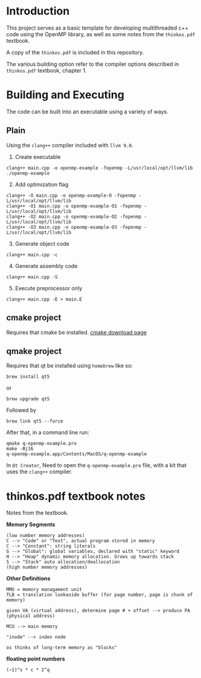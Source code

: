 # Introduction

This project serves as a basic template for developing multithreaded c++ code using
the OpenMP library, as well as some notes from the `thinkos.pdf` textbook.

A copy of the `thinkos.pdf` is included in this repository.

The various building option refer to the compiler options described in `thinkos.pdf` textbook, chapter 1.

# Building and Executing

The code can be built into an executable using a variety of ways.

## Plain
Using the `clang++` compiler included with `llvm 9.0`.

1.  Create executable
```
clang++ main.cpp -o openmp-example -fopenmp -L/usr/local/opt/llvm/lib
./openmp-example
```

2.  Add optimization flag 
```
clang++ -O main.cpp -o openmp-example-O -fopenmp -L/usr/local/opt/llvm/lib
clang++ -O1 main.cpp -o openmp-example-O1 -fopenmp -L/usr/local/opt/llvm/lib
clang++ -O2 main.cpp -o openmp-example-O2 -fopenmp -L/usr/local/opt/llvm/lib
clang++ -O3 main.cpp -o openmp-example-O3 -fopenmp -L/usr/local/opt/llvm/lib
```

3.  Generate object code
```
clang++ main.cpp -c
```

4.  Generate assembly code
```
clang++ main.cpp -S
```

5.  Execute preprocessor only
```
clang++ main.cpp -E > main.E
```

## cmake project

Requires that cmake be installed.
[cmake download page](https://cmake.org/download/)

## qmake project
Requires that qt be installed using `homebrew` like so:
```
brew install qt5
```
or
```
brew upgrade qt5
```
Followed by
```
brew link qt5 --force
```
After that, in a command line run:
```
qmake q-openmp-example.pro
make -Bj16
q-openmp-example.app/Contents/MacOS/q-openmp-example
```
In `Qt Creator`, Need to open the `q-openmp-example.pro` file, with a kit that uses the `clang++`
compiler.

# thinkos.pdf textbook notes

Notes from the textbook.

**Memory Segments**
```
(low number memory addresses)
C --> "Code" or "Text", actual program stored in memory
C --> "Constant": string literals
G --> "Global": global variables, declared with "static" keyword
H --> "Heap" dynamic memory allocation. Grows up towards stack
S --> "Stack" auto allocation/deallocation
(high number memory addresses)
```

**Other Definitions**
```
MMU = memory managament unit
TLB = translation lookaside buffer (for page number, page is chunk of memory)

given VA (virtual address), determine page # + offset --> produce PA (physical address)

MCU --> main memory

"inode" --> index node

os thinks of long-term memory as "blocks"
```

**floating point numbers**
```
(−1)^s * c * 2^q
```
